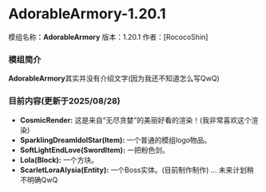 # AdorableArmory-1.20.1
模组名称：**AdorableArmory**
版本：1.20.1
作者：[RococoShin]

### 模组简介
**AdorableArmory**其实并没有介绍文字(因为我还不知道怎么写QwQ)

### 目前内容(更新于2025/08/28)
* **CosmicRender:** 这是来自“无尽贪婪”的美丽好看的渲染！(我非常喜欢这个渲染)
* **SparklingDreamIdolStar(Item):** 一个普通的模组logo物品。
* **SoftLightEndLove(SwordItem):** 一把粉色剑。
* **Lola(Block):** 一个方块。
* **ScarletLoraAlysia(Entity):** 一个Boss实体。(目前制作制作)
... 未来计划稍不明确QwQ
